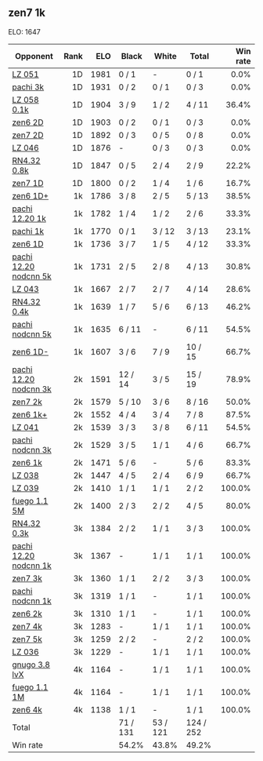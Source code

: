 ## zen7 1k ##

ELO: 1647

Opponent | Rank | ELO | Black | White | Total | Win rate
---------|-----:|----:|-------|-------|-------|-------:
[LZ 051](LZ%20051.md) | 1D | 1981 | 0 / 1 | - | 0 / 1 | 0.0%
[pachi 3k](pachi%203k.md) | 1D | 1931 | 0 / 2 | 0 / 1 | 0 / 3 | 0.0%
[LZ 058 0.1k](LZ%20058%200.1k.md) | 1D | 1904 | 3 / 9 | 1 / 2 | 4 / 11 | 36.4%
[zen6 2D](zen6%202D.md) | 1D | 1903 | 0 / 2 | 0 / 1 | 0 / 3 | 0.0%
[zen7 2D](zen7%202D.md) | 1D | 1892 | 0 / 3 | 0 / 5 | 0 / 8 | 0.0%
[LZ 046](LZ%20046.md) | 1D | 1876 | - | 0 / 3 | 0 / 3 | 0.0%
[RN4.32 0.8k](RN4.32%200.8k.md) | 1D | 1847 | 0 / 5 | 2 / 4 | 2 / 9 | 22.2%
[zen7 1D](zen7%201D.md) | 1D | 1800 | 0 / 2 | 1 / 4 | 1 / 6 | 16.7%
[zen6 1D+](zen6%201D+.md) | 1k | 1786 | 3 / 8 | 2 / 5 | 5 / 13 | 38.5%
[pachi 12.20 1k](pachi%2012.20%201k.md) | 1k | 1782 | 1 / 4 | 1 / 2 | 2 / 6 | 33.3%
[pachi 1k](pachi%201k.md) | 1k | 1770 | 0 / 1 | 3 / 12 | 3 / 13 | 23.1%
[zen6 1D](zen6%201D.md) | 1k | 1736 | 3 / 7 | 1 / 5 | 4 / 12 | 33.3%
[pachi 12.20 nodcnn 5k](pachi%2012.20%20nodcnn%205k.md) | 1k | 1731 | 2 / 5 | 2 / 8 | 4 / 13 | 30.8%
[LZ 043](LZ%20043.md) | 1k | 1667 | 2 / 7 | 2 / 7 | 4 / 14 | 28.6%
[RN4.32 0.4k](RN4.32%200.4k.md) | 1k | 1639 | 1 / 7 | 5 / 6 | 6 / 13 | 46.2%
[pachi nodcnn 5k](pachi%20nodcnn%205k.md) | 1k | 1635 | 6 / 11 | - | 6 / 11 | 54.5%
[zen6 1D-](zen6%201D-.md) | 1k | 1607 | 3 / 6 | 7 / 9 | 10 / 15 | 66.7%
[pachi 12.20 nodcnn 3k](pachi%2012.20%20nodcnn%203k.md) | 2k | 1591 | 12 / 14 | 3 / 5 | 15 / 19 | 78.9%
[zen7 2k](zen7%202k.md) | 2k | 1579 | 5 / 10 | 3 / 6 | 8 / 16 | 50.0%
[zen6 1k+](zen6%201k+.md) | 2k | 1552 | 4 / 4 | 3 / 4 | 7 / 8 | 87.5%
[LZ 041](LZ%20041.md) | 2k | 1539 | 3 / 3 | 3 / 8 | 6 / 11 | 54.5%
[pachi nodcnn 3k](pachi%20nodcnn%203k.md) | 2k | 1529 | 3 / 5 | 1 / 1 | 4 / 6 | 66.7%
[zen6 1k](zen6%201k.md) | 2k | 1471 | 5 / 6 | - | 5 / 6 | 83.3%
[LZ 038](LZ%20038.md) | 2k | 1447 | 4 / 5 | 2 / 4 | 6 / 9 | 66.7%
[LZ 039](LZ%20039.md) | 2k | 1410 | 1 / 1 | 1 / 1 | 2 / 2 | 100.0%
[fuego 1.1 5M](fuego%201.1%205M.md) | 2k | 1400 | 2 / 3 | 2 / 2 | 4 / 5 | 80.0%
[RN4.32 0.3k](RN4.32%200.3k.md) | 3k | 1384 | 2 / 2 | 1 / 1 | 3 / 3 | 100.0%
[pachi 12.20 nodcnn 1k](pachi%2012.20%20nodcnn%201k.md) | 3k | 1367 | - | 1 / 1 | 1 / 1 | 100.0%
[zen7 3k](zen7%203k.md) | 3k | 1360 | 1 / 1 | 2 / 2 | 3 / 3 | 100.0%
[pachi nodcnn 1k](pachi%20nodcnn%201k.md) | 3k | 1319 | 1 / 1 | - | 1 / 1 | 100.0%
[zen6 2k](zen6%202k.md) | 3k | 1310 | 1 / 1 | - | 1 / 1 | 100.0%
[zen7 4k](zen7%204k.md) | 3k | 1283 | - | 1 / 1 | 1 / 1 | 100.0%
[zen7 5k](zen7%205k.md) | 3k | 1259 | 2 / 2 | - | 2 / 2 | 100.0%
[LZ 036](LZ%20036.md) | 3k | 1229 | - | 1 / 1 | 1 / 1 | 100.0%
[gnugo 3.8 lvX](gnugo%203.8%20lvX.md) | 4k | 1164 | - | 1 / 1 | 1 / 1 | 100.0%
[fuego 1.1 1M](fuego%201.1%201M.md) | 4k | 1164 | - | 1 / 1 | 1 / 1 | 100.0%
[zen6 4k](zen6%204k.md) | 4k | 1138 | 1 / 1 | - | 1 / 1 | 100.0%
Total | | | 71 / 131 | 53 / 121 | 124 / 252 | 
Win rate| | | 54.2% | 43.8% | 49.2% | 
